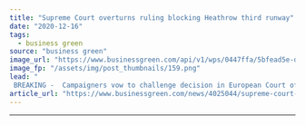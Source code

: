 ```yaml
---
title: "Supreme Court overturns ruling blocking Heathrow third runway"
date: "2020-12-16"
tags: 
  - business green
source: "business green"
image_url: "https://www.businessgreen.com/api/v1/wps/0447ffa/5bfead5e-d5bd-41ed-a487-b36d78c4010f/4/supreme-court-185x114.png"
image_fp: "/assets/img/post_thumbnails/159.png"
lead: "
 BREAKING -  Campaigners vow to challenge decision in European Court of Human Rights, arguing the Supreme Court has 'betrayed' the public by ruling Ministers did not have to consider the Paris Agreement when approving the controversial project ..."
article_url: "https://www.businessgreen.com/news/4025044/supreme-court-overturns-ruling-blocking-heathrow-runway"
---
```


---
